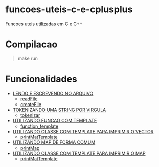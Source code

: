 # funcoes-uteis-c-e-cplusplus
Funcoes uteis utilizadas em C e C++

# Compilacao

> make run

# Funcionalidades

- [LENDO E ESCREVENDO NO ARQUIVO](https://github.com/danieldiv/funcoes-uteis-c-e-cplusplus/blob/main/apps/main.cpp#L43)
  - [readFile](https://github.com/danieldiv/funcoes-uteis-c-e-cplusplus/blob/main/src/read.cpp#L11)
  - [createFile](https://github.com/danieldiv/funcoes-uteis-c-e-cplusplus/blob/main/src/read.cpp#L29)
- [TOKENIZANDO UMA STRING POR VIRGULA](https://github.com/danieldiv/funcoes-uteis-c-e-cplusplus/blob/main/apps/main.cpp#L50)
  - [tokenizar](https://github.com/danieldiv/funcoes-uteis-c-e-cplusplus/blob/main/src/util.cpp#L12)
- [UTILIZANDO FUNCAO COM TEMPLATE](https://github.com/danieldiv/funcoes-uteis-c-e-cplusplus/blob/main/apps/main.cpp#L56)
  - [function_template](https://github.com/danieldiv/funcoes-uteis-c-e-cplusplus/blob/main/apps/main.cpp#L13)
- [UTILIZANDO CLASSE COM TEMPLATE PARA IMPRIMIR O VECTOR](https://github.com/danieldiv/funcoes-uteis-c-e-cplusplus/blob/main/apps/main.cpp#L77)
  - [printMatTemplate](https://github.com/danieldiv/funcoes-uteis-c-e-cplusplus/blob/main/include/class_template.hpp#L33)
- [UTILIZANDO MAP DE FORMA COMUM](https://github.com/danieldiv/funcoes-uteis-c-e-cplusplus/blob/main/apps/main.cpp#L93)
  - [printMap](https://github.com/danieldiv/funcoes-uteis-c-e-cplusplus/blob/main/src/util.cpp#L12)
- [UTILIZANDO CLASSE COM TEMPLATE PARA IMPRIMIR O MAP](https://github.com/danieldiv/funcoes-uteis-c-e-cplusplus/blob/main/apps/main.cpp#L125)
  - [printMatTemplate](https://github.com/danieldiv/funcoes-uteis-c-e-cplusplus/blob/main/include/class_template.hpp#L49)

